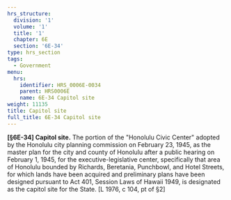 ```yaml
---
hrs_structure:
  division: '1'
  volume: '1'
  title: '1'
  chapter: 6E
  section: '6E-34'
type: hrs_section
tags:
  - Government
menu:
  hrs:
    identifier: HRS_0006E-0034
    parent: HRS0006E
    name: 6E-34 Capitol site
weight: 11135
title: Capitol site
full_title: 6E-34 Capitol site
---
```

**[§6E-34] Capitol site.** The portion of the "Honolulu Civic Center" adopted by the Honolulu city planning commission on February 23, 1945, as the master plan for the city and county of Honolulu after a public hearing on February 1, 1945, for the executive-legislative center, specifically that area of Honolulu bounded by Richards, Beretania, Punchbowl, and Hotel Streets, for which lands have been acquired and preliminary plans have been designed pursuant to Act 401, Session Laws of Hawaii 1949, is designated as the capitol site for the State. [L 1976, c 104, pt of §2]